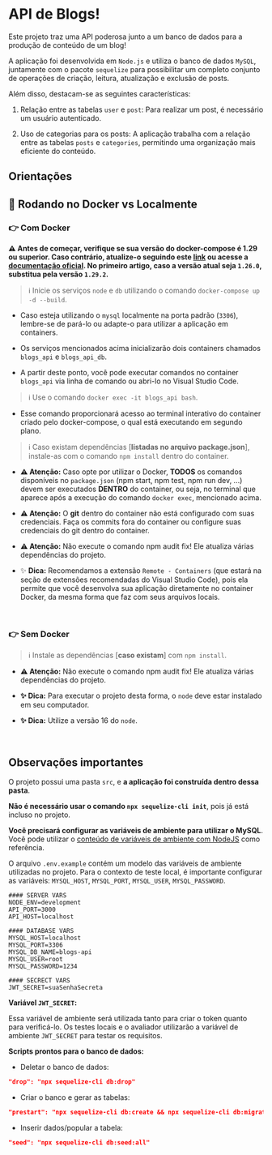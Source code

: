 # API de Blogs!

Este projeto traz uma API poderosa junto a um banco de dados para a produção de conteúdo de um blog!

A aplicação foi desenvolvida em `Node.js` e utiliza o banco de dados `MySQL`, juntamente com o pacote `sequelize` para possibilitar um completo conjunto de operações de criação, leitura, atualização e exclusão de posts.

Além disso, destacam-se as seguintes características:

1. Relação entre as tabelas `user` e `post`: Para realizar um post, é necessário um usuário autenticado.

2. Uso de categorias para os posts: A aplicação trabalha com a relação entre as tabelas `posts` e `categories`, permitindo uma organização mais eficiente do conteúdo.

## Orientações

## 🐋 Rodando no Docker vs Localmente

### 👉 Com Docker

**:warning: Antes de começar, verifique se sua versão do docker-compose é 1.29 ou superior. Caso contrário, atualize-o seguindo este [link](https://www.digitalocean.com/community/tutorials/how-to-install-and-use-docker-compose-on-ubuntu-20-04-pt) ou acesse a [documentação oficial](https://docs.docker.com/compose/install/). No primeiro artigo, caso a versão atual seja `1.26.0`, substitua pela versão `1.29.2`.**

> :information_source: Inicie os serviços `node` e `db` utilizando o comando `docker-compose up -d --build`.

- Caso esteja utilizando o `mysql` localmente na porta padrão (`3306`), lembre-se de pará-lo ou adapte-o para utilizar a aplicação em containers.

- Os serviços mencionados acima inicializarão dois containers chamados `blogs_api` e `blogs_api_db`.

- A partir deste ponto, você pode executar comandos no container `blogs_api` via linha de comando ou abri-lo no Visual Studio Code.

> :information_source: Use o comando `docker exec -it blogs_api bash`.

- Esse comando proporcionará acesso ao terminal interativo do container criado pelo docker-compose, o qual está executando em segundo plano.

> :information_source: Caso existam dependências [**listadas no arquivo package.json**], instale-as com o comando `npm install` dentro do container.

- **:warning: Atenção:** Caso opte por utilizar o Docker, **TODOS** os comandos disponíveis no `package.json` (npm start, npm test, npm run dev, ...) devem ser executados **DENTRO** do container, ou seja, no terminal que aparece após a execução do comando `docker exec`, mencionado acima.

- **:warning: Atenção:** O **git** dentro do container não está configurado com suas credenciais. Faça os commits fora do container ou configure suas credenciais do git dentro do container.

- **:warning: Atenção:** Não execute o comando npm audit fix! Ele atualiza várias dependências do projeto.

- ✨ **Dica:** Recomendamos a extensão `Remote - Containers` (que estará na seção de extensões recomendadas do Visual Studio Code), pois ela permite que você desenvolva sua aplicação diretamente no container Docker, da mesma forma que faz com seus arquivos locais.

<br />

### 👉 Sem Docker

> :information_source: Instale as dependências [**caso existam**] com `npm install`.

- **:warning: Atenção:** Não execute o comando npm audit fix! Ele atualiza várias dependências do projeto.

- **✨ Dica:** Para executar o projeto desta forma, o `node` deve estar instalado em seu computador.

- **✨ Dica:** Utilize a versão 16 do `node`.

<br />

## Observações importantes

O projeto possui uma pasta `src`, e **a aplicação foi construída dentro dessa pasta**.

**Não é necessário usar o comando `npx sequelize-cli init`**, pois já está incluso no projeto.

**Você precisará configurar as variáveis de ambiente para utilizar o MySQL**. Você pode utilizar o [conteúdo de variáveis de ambiente com NodeJS](https://dev.to/pauloricardoz/usando-variaveis-de-ambiente-em-nodejs-env--4ioi) como referência.

O arquivo `.env.example` contém um modelo das variáveis de ambiente utilizadas no projeto. Para o contexto de teste local, é importante configurar as variáveis: `MYSQL_HOST`, `MYSQL_PORT`, `MYSQL_USER`, `MYSQL_PASSWORD`.

```env
#### SERVER VARS
NODE_ENV=development
API_PORT=3000
API_HOST=localhost

#### DATABASE VARS
MYSQL_HOST=localhost
MYSQL_PORT=3306
MYSQL_DB_NAME=blogs-api
MYSQL_USER=root
MYSQL_PASSWORD=1234

#### SECRECT VARS
JWT_SECRET=suaSenhaSecreta

```

**Variável `JWT_SECRET`:**

Essa variável de ambiente será utilizada tanto para criar o token quanto para verificá-lo. Os testes locais e o avaliador utilizarão a variável de ambiente `JWT_SECRET` para testar os requisitos.

**Scripts prontos para o banco de dados:**

- Deletar o banco de dados:
```json
"drop": "npx sequelize-cli db:drop"
```

- Criar o banco e gerar as tabelas:
```json
"prestart": "npx sequelize-cli db:create && npx sequelize-cli db:migrate"
```

- Inserir dados/popular a tabela:
```json
"seed": "npx sequelize-cli db:seed:all"
```
